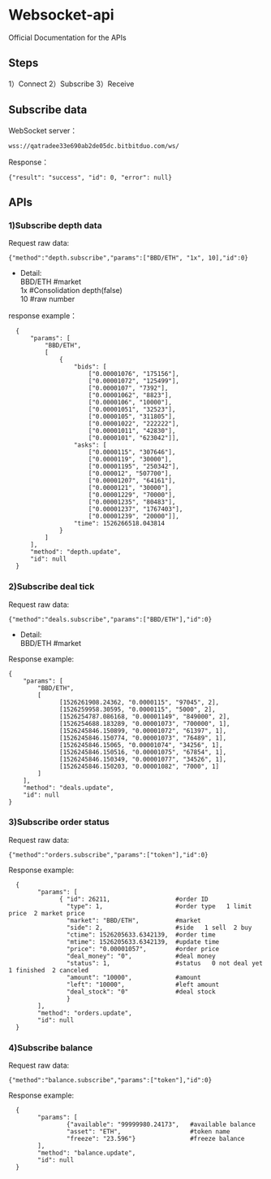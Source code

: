 # Websocket-api

Official Documentation for the APIs
 
## Steps   
1）Connect
2）Subscribe
3）Receive

## Subscribe data   

WebSocket server：

	wss://qatradee33e690ab2de05dc.bitbitduo.com/ws/

Response： 
  
	{"result": "success", "id": 0, "error": null}

## APIs

### 1)Subscribe depth data
Request raw data: 

	{"method":"depth.subscribe","params":["BBD/ETH", "1x", 10],"id":0} 
 
* Detail:  
BBD/ETH #market   
1x #Consolidation depth(false)   
10 #raw number    

response example： 
	
      {    
          "params": [
              "BBD/ETH",
              [
                  {
                      "bids": [
                          ["0.00001076", "175156"],
                          ["0.00001072", "125499"],
                          ["0.0000107", "7392"],
                          ["0.00001062", "8823"],
                          ["0.0000106", "10000"],
                          ["0.00001051", "32523"],
                          ["0.0000105", "311805"],
                          ["0.00001022", "222222"],
                          ["0.00001011", "42830"],
                          ["0.0000101", "623042"]],
                      "asks": [
                          ["0.0000115", "307646"],
                          ["0.0000119", "30000"],
                          ["0.00001195", "250342"],
                          ["0.000012", "507700"],
                          ["0.00001207", "64161"],
                          ["0.0000121", "30000"],
                          ["0.00001229", "70000"],
                          ["0.00001235", "80483"],
                          ["0.00001237", "1767403"],
                          ["0.00001239", "20000"]],
                      "time": 1526266518.043814
                  }
              ]
          ],
          "method": "depth.update",
          "id": null
      }
      
 
### 2)Subscribe deal tick
Request raw data: 

	{"method":"deals.subscribe","params":["BBD/ETH"],"id":0}  

* Detail:  
BBD/ETH #market   

Response example: 

    {
        "params": [
            "BBD/ETH",
            [
                  [1526261908.24362, "0.0000115", "97045", 2],
                  [1526259958.30595, "0.0000115", "5000", 2],
                  [1526254787.086168, "0.00001149", "849000", 2],
                  [1526254688.183289, "0.00001073", "700000", 1],
                  [1526245846.150899, "0.00001072", "61397", 1],
                  [1526245846.150774, "0.00001073", "76489", 1],
                  [1526245846.15065, "0.00001074", "34256", 1],
                  [1526245846.150516, "0.00001075", "67854", 1],
                  [1526245846.150349, "0.00001077", "34526", 1],
                  [1526245846.150203, "0.00001082", "7000", 1]
            ]
        ],
        "method": "deals.update",
        "id": null
    }
    
### 3)Subscribe order status
Request raw data: 

	{"method":"orders.subscribe","params":["token"],"id":0}

Response example: 
	
      {
            "params": [
                  { "id": 26211,                  #order ID
                    "type": 1,                    #order type   1 limit price  2 market price
                    "market": "BBD/ETH",          #market
                    "side": 2,                    #side   1 sell  2 buy
                    "ctime": 1526205633.6342139,  #order time
                    "mtime": 1526205633.6342139,  #update time
                    "price": "0.00001057",        #order price
                    "deal_money": "0",            #deal money
                    "status": 1,                  #status   0 not deal yet  1 finished  2 canceled
                    "amount": "10000",            #amount
                    "left": "10000",              #left amount
                    "deal_stock": "0"             #deal stock
                    }
            ], 
            "method": "orders.update", 
            "id": null
      }

### 4)Subscribe balance
Request raw data: 
	
	{"method":"balance.subscribe","params":["token"],"id":0} 

Response example: 

      {
            "params": [
                    {"available": "99999980.24173",   #available balance
                    "asset": "ETH",                   #token name
                    "freeze": "23.596"}               #freeze balance
            ], 
            "method": "balance.update", 
            "id": null
      }

